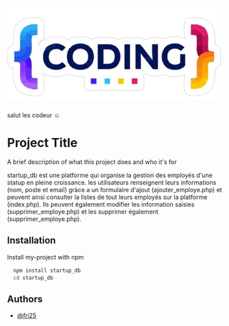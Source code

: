 # ![fri25](https://github.com/fri25/startup_db/blob/main/2a194ec340786c6d1b9040cd5b2907e4.jpg)
salut les codeur ☺️

# Project Title

A brief description of what this project does and who it's for

startup_db est une platforme qui organise la gestion des employés d'une statup en pleine croissance. les utilisateurs renseignent leurs informations (nom, poste et email) gràce a un formulaire d'ajout (ajouter_employe.php) et peuvent ainsi consulter la listes de tout leurs employés sur la platforme (index.php). Ils peuvent également modifier les information saisies (supprimer_employe.php) et les supprimer également (supprimer_employe.php).  

## Installation

Install my-project with npm

```bash
  npm install startup_db
  cd startup_db
```
    
## Authors


- [@fri25](https://github.com/fri25)
